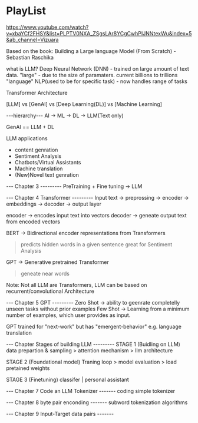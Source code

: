 # PlayList 
https://www.youtube.com/watch?v=xbaYCf2FHSY&list=PLPTV0NXA_ZSgsLAr8YCgCwhPIJNNtexWu&index=5&ab_channel=Vizuara



Based on the book:
  Building a Large language Model (From Scratch) - Sebastian Raschika

what is LLM?
Deep Neural Network (DNN) - trained on large amount of text data.
"large" - due to the size of paramaters. current billions to trillions
"language" NLP(used to be for specific task) - now handles range of tasks

Transformer Architecture    

[LLM] vs [GenAI] vs [Deep Learning(DL)] vs [Machine Learning]

---hierarchy---
AI -> ML -> DL -> LLM(Text only)

GenAI == LLM + DL

LLM applications
 - content genration
 - Sentiment Analysis
 - Chatbots/Virtual Assistants
 - Machine translation
 - (New)Novel text genration


 --- Chapter 3 ---------
 PreTraining + Fine tuning -> LLM

 --- Chapter 4 Transformer ---------
 Input text -> preprossing -> encoder -> embeddings -> decoder -> output layer

 encoder -> encodes input text into vectors
 decoder -> geneate output text from encoded vectors

 BERT -> Bidirectional encoder representations from Transformers
  > predicts hidden words in a given sentence
  > great for Sentiment Analysis

 GPT -> Generative pretrained Transformer
  > geneate near words

  Note: Not all LLM are Transformers, LLM can be based on recurrent/convolutional Architecture



--- Chapter 5 GPT ---------
Zero Shot -> ability to geenrate completelly unseen tasks without prior examples
Few Shot -> Learning from a minimum number of examples, which user provides as input.

GPT trained for "next-work" but has "emergent-behavior" e.g. language translation


--- Chapter  Stages of building LLM ---------
 STAGE 1 (Buidling on LLM)
 data prepartion & sampling > attention mechanism > llm architecture

 STAGE 2 (Foundational model)
 Traning loop > model evaluation > load pretained weights

 STAGE 3 (Finetuning)
 classifer | personal assistant


--- Chapter 7  Code an LLM Tokenizer -------
coding simple tokenizer

--- Chapter 8 byte pair enconding -------
subword tokenization algorithms

--- Chapter 9  Input-Target data pairs -------

